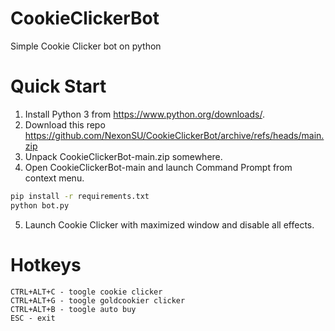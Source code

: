 # CookieClickerBot
Simple Cookie Clicker bot on python

# Quick Start
1) Install Python 3 from https://www.python.org/downloads/.
2) Download this repo https://github.com/NexonSU/CookieClickerBot/archive/refs/heads/main.zip
3) Unpack CookieClickerBot-main.zip somewhere.
4) Open CookieClickerBot-main and launch Command Prompt from context menu.
```bash
pip install -r requirements.txt
python bot.py
```
5) Launch Cookie Clicker with maximized window and disable all effects.
# Hotkeys
```
CTRL+ALT+C - toogle cookie clicker
CTRL+ALT+G - toogle goldcookier clicker
CTRL+ALT+B - toogle auto buy
ESC - exit
```